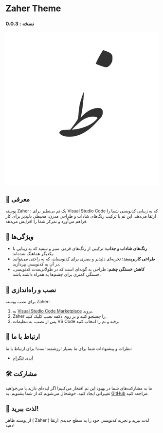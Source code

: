 # Zaher Theme
### نسخه : 0.0.3
![Zaher Theme Logo](logo.png)

## 🌟 معرفی
پوسته Zaher : یک تم بی‌نظیر برای Visual Studio Code که به زیبایی کدنویسی شما را ارتقا می‌دهد. این تم با ترکیب رنگ‌های شاداب و طراحی مدرن، محیطی دلپذیر برای کار فراهم می‌آورد و تمرکز شما را افزایش می‌دهد.

## 🎨 ویژگی‌ها
- **رنگ‌های شاداب و جذاب:** ترکیبی از رنگ‌های قرمز، سبز و سفید که به زیبایی با یکدیگر هماهنگ شده‌اند.
- **طراحی کاربرپسند:** تجربه‌ای دلپذیر و بصری برای کدنویسان، که به راحتی می‌توانید در آن به کدنویسی بپردازید.
- **کاهش خستگی چشم:** طراحی به گونه‌ای است که در طولانی‌مدت کدنویسی، خستگی کمتری برای چشم‌ها به همراه داشته باشد.

## 🚀 نصب و راه‌اندازی
برای نصب پوسته Zaher:
1. به [Visual Studio Code Marketplace](https://marketplace.visualstudio.com/) بروید.
2. Zaher را جستجو کنید و بر روی دکمه نصب کلیک کنید.
3. پس از نصب، به تنظیمات VS Code رفته و تم را انتخاب کنید.


## 💬 ارتباط با ما
نظرات و پیشنهادات شما برای ما بسیار ارزشمند است! برای ارتباط با ما:
- [آیدی تلگرام](https://t.me/special_one)
 

## 🛠️ مشارکت
ما به مشارکت‌های شما در بهبود این تم افتخار می‌کنیم! اگر ایده‌ای دارید یا می‌خواهید تغییراتی ایجاد کنید، خوشحال می‌شویم که از شما بشنویم. به [GitHub](https://github.com/alirezahastam/zaher) مراجعه کنید.

## 🎉 لذت ببرید!
از پوسته ظاهر ( Zaher )  لذت ببرید و تجربه کدنویسی خود را به سطح جدیدی ارتقا دهید!

